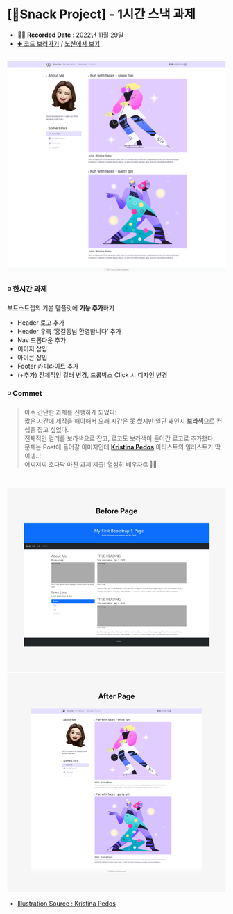 # [🍪Snack Project] - 1시간 스낵 과제

- ✍🏻 **Recorded Date** : 2022년 11월 29일
- [➕ 코드 보러가기](https://github.com/6suk/FrontEndLecture/tree/master/00.SnackProject) / [노션에서 보기](https://6suk.notion.site/Snack-Project-1-cc4842989a3e478c9fed124cd50d0071)
<br><br>

<img src="./img/minip2_01.png"><br>

### ◽ 한시간 과제

부트스트랩의 기본 템플릿에 **기능 추가**하기

- Header 로고 추가
- Header 우측 ‘홍길동님 환영합니다’ 추가
- Nav 드롭다운 추가
- 이미지 삽입
- 아이콘 삽입
- Footer 카피라이트 추가
- (+추가) 전체적인 컬러 변경, 드롭박스 Click 시 디자인 변경

### ◽ Commet

> 아주 간단한 과제를 진행하게 되었다!<br>
> 짧은 시간에 제작을 해야해서 오래 시간은 못 썼지만 일단 왜인지 **보라색**으로 컨셉을 잡고 싶었다.<br>
> 전체적인 컬러를 보라색으로 잡고, 로고도 보라색이 들어간 로고로 추가했다.<br>
> 문제는 Post에 들어갈 이미지인데 [**Kristina Pedos**](https://www.behance.net/13chrisart) 아티스트의 일러스트가 딱이넹..!<br>
> 어찌저찌 호다닥 마친 과제 제출! 열심히 배우자😉✋🏻

<br>

<img src="./img/minip2_03.png"><br>
<img src="./img/minip2_04.png"><br>

- [Illustration Source : Kristina Pedos](https://www.behance.net/13chrisart)
